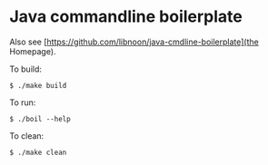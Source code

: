 # Java commandline boilerplate

Also see [https://github.com/libnoon/java-cmdline-boilerplate](the Homepage).

To build:

``` shell
$ ./make build
```

To run:

``` shell
$ ./boil --help
```

To clean:

``` shell
$ ./make clean
```
